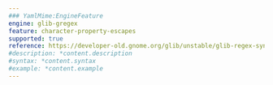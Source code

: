 ```yaml
---
### YamlMime:EngineFeature
engine: glib-gregex
feature: character-property-escapes
supported: true
reference: https://developer-old.gnome.org/glib/unstable/glib-regex-syntax.html#id-1.5.25.4.11
#description: *content.description
#syntax: *content.syntax
#example: *content.example
---
```

